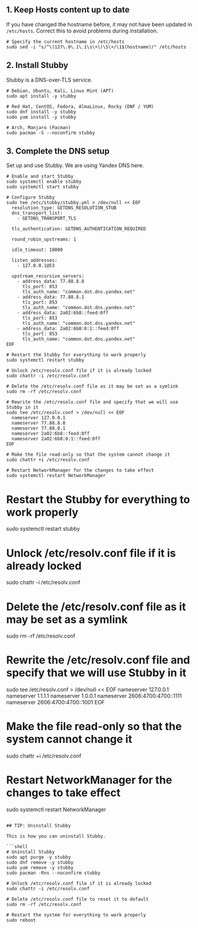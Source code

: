 ## 1. Keep Hosts content up to date

If you have changed the hostname before, it may not have been updated in `/etc/hosts`. Correct this to avoid problems during installation.

```shell
# Specify the current hostname in /etc/hosts
sudo sed -i "s/^\(127\.0\.1\.1\s\+\)\S\+/\1$(hostname)/" /etc/hosts
```

## 2. Install Stubby

Stubby is a DNS-over-TLS service.

```shell
# Debian, Ubuntu, Kali, Linux Mint (APT)
sudo apt install -y stubby

# Red Hat, CentOS, Fedora, AlmaLinux, Rocky (DNF / YUM)
sudo dnf install -y stubby
sudo yum install -y stubby

# Arch, Manjaro (Pacman)
sudo pacman -S --noconfirm stubby
```

## 3. Complete the DNS setup

Set up and use Stubby. We are using Yandex DNS here.

```shell
# Enable and start Stubby
sudo systemctl enable stubby
sudo systemctl start stubby

# Configure Stubby
sudo tee /etc/stubby/stubby.yml > /dev/null << EOF
  resolution_type: GETDNS_RESOLUTION_STUB
  dns_transport_list:
    - GETDNS_TRANSPORT_TLS

  tls_authentication: GETDNS_AUTHENTICATION_REQUIRED

  round_robin_upstreams: 1

  idle_timeout: 10000

  listen_addresses:
    - 127.0.0.1@53

  upstream_recursive_servers:
    - address_data: 77.88.8.8
      tls_port: 853
      tls_auth_name: "common.dot.dns.yandex.net"
    - address_data: 77.88.8.1
      tls_port: 853
      tls_auth_name: "common.dot.dns.yandex.net"
    - address_data: 2a02:6b8::feed:0ff
      tls_port: 853
      tls_auth_name: "common.dot.dns.yandex.net"
    - address_data: 2a02:6b8:0:1::feed:0ff
      tls_port: 853
      tls_auth_name: "common.dot.dns.yandex.net"
EOF

# Restart the Stubby for everything to work properly
sudo systemctl restart stubby

# Unlock /etc/resolv.conf file if it is already locked
sudo chattr -i /etc/resolv.conf

# Delete the /etc/resolv.conf file as it may be set as a symlink
sudo rm -rf /etc/resolv.conf

# Rewrite the /etc/resolv.conf file and specify that we will use Stubby in it
sudo tee /etc/resolv.conf > /dev/null << EOF
  nameserver 127.0.0.1
  nameserver 77.88.8.8
  nameserver 77.88.8.1
  nameserver 2a02:6b8::feed:0ff
  nameserver 2a02:6b8:0:1::feed:0ff
EOF

# Make the file read-only so that the system cannot change it
sudo chattr +i /etc/resolv.conf

# Restart NetworkManager for the changes to take effect
sudo systemctl restart NetworkManager
```

# Restart the Stubby for everything to work properly
sudo systemctl restart stubby

# Unlock /etc/resolv.conf file if it is already locked
sudo chattr -i /etc/resolv.conf

# Delete the /etc/resolv.conf file as it may be set as a symlink
sudo rm -rf /etc/resolv.conf

# Rewrite the /etc/resolv.conf file and specify that we will use Stubby in it
sudo tee /etc/resolv.conf > /dev/null << EOF
  nameserver 127.0.0.1
  nameserver 1.1.1.1
  nameserver 1.0.0.1
  nameserver 2606:4700:4700::1111
  nameserver 2606:4700:4700::1001
EOF

# Make the file read-only so that the system cannot change it
sudo chattr +i /etc/resolv.conf

# Restart NetworkManager for the changes to take effect
sudo systemctl restart NetworkManager
```

## TIP: Uninstall Stubby

This is how you can uninstall Stubby.

```shell
# Uninstall Stubby
sudo apt purge -y stubby
sudo dnf remove -y stubby
sudo yum remove -y stubby
sudo pacman -Rns --noconfirm stubby

# Unlock /etc/resolv.conf file if it is already locked
sudo chattr -i /etc/resolv.conf

# Delete /etc/resolv.conf file to reset it to default
sudo rm -rf /etc/resolv.conf

# Restart the system for everything to work properly
sudo reboot
```
